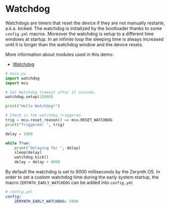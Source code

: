 # Watchdog

Watchdogs are timers that reset the device if they are not manually restarte, a.k.a. kicked.
The watchdog is initialized by the bootloader thanks to some `config.yml` macros.
Moreover the watchdog is setup to a different time windows at startup.
In an infinite loop the sleeping time is always increased until it is longer than the watchdog window and the device resets.


More information about modules used in this demo:

- [Watchdog](../../libs/stdlib/watchdog.md)

```python
# main.py
import watchdog
import mcu

# Set Watchdog timeout after 15 seconds.
watchdog.setup(15000)

print("Hello Watchdog!")

# Check is the watchdog triggered.
trig = mcu.reset_reason() == mcu.RESET_WATCHDOG
print("Triggered: ", trig)

delay = 1000

while True:
    print("Delaying for ", delay)
    sleep(delay)
    watchdog.kick()
    delay = delay + 8000
```


By default the watchdog is set to 9000 milliseconds by the Zerynth OS.
In order to set a custom watchdog time during the early system startup, the macro `ZERYNTH_EARLY_WATCHDOG` can be added into `config.yml`

```yml
# config.yml
config:
    ZERYNTH_EARLY_WATCHDOG: 5000

```

